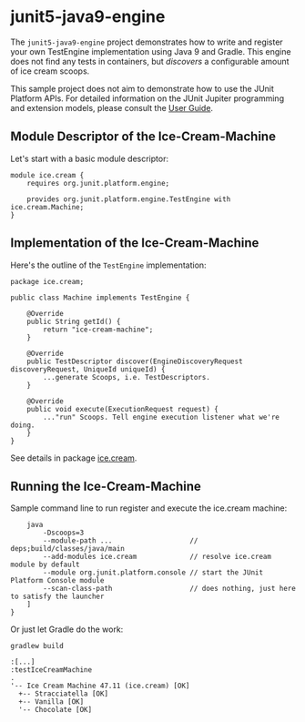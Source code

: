 # junit5-java9-engine

The `junit5-java9-engine` project demonstrates how to write and register your own
TestEngine implementation using Java 9 and Gradle. This engine does not find any
tests in containers, but _discovers_ a configurable amount of ice cream scoops.

This sample project does not aim to demonstrate how to use the JUnit Platform APIs.
For detailed  information on the JUnit Jupiter programming and extension models,
please consult the [User Guide](http://junit.org/junit5/docs/current/user-guide/).

## Module Descriptor of the Ice-Cream-Machine

Let's start with a basic module descriptor:

```
module ice.cream {
	requires org.junit.platform.engine;

	provides org.junit.platform.engine.TestEngine with ice.cream.Machine;
}
```

## Implementation of the Ice-Cream-Machine

Here's the outline of the `TestEngine` implementation:

```
package ice.cream;

public class Machine implements TestEngine {

	@Override
	public String getId() {
		return "ice-cream-machine";
	}

	@Override
	public TestDescriptor discover(EngineDiscoveryRequest discoveryRequest, UniqueId uniqueId) {
		...generate Scoops, i.e. TestDescriptors.
	}

	@Override
	public void execute(ExecutionRequest request) {
		..."run" Scoops. Tell engine execution listener what we're doing.
	}
}
```

See details in package [ice.cream](src/main/java/ice/cream).

## Running the Ice-Cream-Machine

Sample command line to run register and execute the ice.cream machine:
```
	java
		-Dscoops=3
		--module-path ...                   // deps;build/classes/java/main
		--add-modules ice.cream             // resolve ice.cream module by default
		--module org.junit.platform.console // start the JUnit Platform Console module
		--scan-class-path                   // does nothing, just here to satisfy the launcher
	]
}
```

Or just let Gradle do the work:
```
gradlew build

:[...]
:testIceCreamMachine
.
'-- Ice Cream Machine 47.11 (ice.cream) [OK]
  +-- Stracciatella [OK]
  +-- Vanilla [OK]
  '-- Chocolate [OK]
```